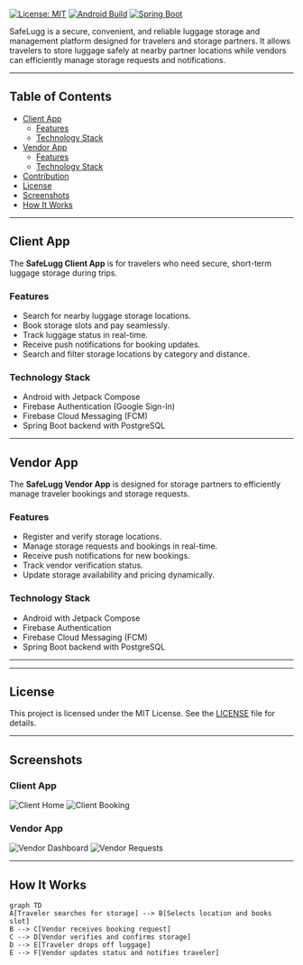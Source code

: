 [![License: MIT](https://img.shields.io/badge/License-MIT-yellow.svg)](LICENSE)
[![Android Build](https://img.shields.io/badge/Android-Build%20Passing-brightgreen)](#)
[![Spring Boot](https://img.shields.io/badge/Spring-Boot-blue)](#)

SafeLugg is a secure, convenient, and reliable luggage storage and management platform designed for travelers and storage partners. It allows travelers to store luggage safely at nearby partner locations while vendors can efficiently manage storage requests and notifications.

---

## Table of Contents
- [Client App](#client-app)
  - [Features](#features)
  - [Technology Stack](#technology-stack)
- [Vendor App](#vendor-app)
  - [Features](#features-1)
  - [Technology Stack](#technology-stack-1)
- [Contribution](#contribution)
- [License](#license)
- [Screenshots](#screenshots)
- [How It Works](#how-it-works)

---

## Client App

The **SafeLugg Client App** is for travelers who need secure, short-term luggage storage during trips.

### Features
- Search for nearby luggage storage locations.
- Book storage slots and pay seamlessly.
- Track luggage status in real-time.
- Receive push notifications for booking updates.
- Search and filter storage locations by category and distance.

### Technology Stack
- Android with Jetpack Compose
- Firebase Authentication (Google Sign-In)
- Firebase Cloud Messaging (FCM)
- Spring Boot backend with PostgreSQL

---

## Vendor App

The **SafeLugg Vendor App** is designed for storage partners to efficiently manage traveler bookings and storage requests.

### Features
- Register and verify storage locations.
- Manage storage requests and bookings in real-time.
- Receive push notifications for new bookings.
- Track vendor verification status.
- Update storage availability and pricing dynamically.

### Technology Stack
- Android with Jetpack Compose
- Firebase Authentication
- Firebase Cloud Messaging (FCM)
- Spring Boot backend with PostgreSQL

---

---

## License
This project is licensed under the MIT License. See the [LICENSE](LICENSE) file for details.

---

## Screenshots

### Client App
![Client Home](https://raw.githubusercontent.com/your-username/safelugg/main/assets/client_home.png)
![Client Booking](https://raw.githubusercontent.com/your-username/safelugg/main/assets/client_booking.png)

### Vendor App
![Vendor Dashboard](https://raw.githubusercontent.com/your-username/safelugg/main/assets/vendor_dashboard.png)
![Vendor Requests](https://raw.githubusercontent.com/your-username/safelugg/main/assets/vendor_requests.png)

---

## How It Works

```mermaid
graph TD
A[Traveler searches for storage] --> B[Selects location and books slot]
B --> C[Vendor receives booking request]
C --> D[Vendor verifies and confirms storage]
D --> E[Traveler drops off luggage]
E --> F[Vendor updates status and notifies traveler]
